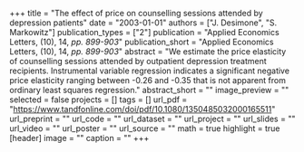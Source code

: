 +++
title = "The effect of price on counselling sessions attended by depression patients"
date = "2003-01-01"
authors = ["J. Desimone", "S. Markowitz"]
publication_types = ["2"]
publication = "Applied Economics Letters, (10), 14, _pp. 899-903_"
publication_short = "Applied Economics Letters, (10), 14, _pp. 899-903_"
abstract = "We estimate the price elasticity of counselling sessions attended by outpatient depression treatment recipients. Instrumental variable regression indicates a significant negative price elasticity ranging between -0.26 and -0.35 that is not apparent from ordinary least squares regression."
abstract_short = ""
image_preview = ""
selected = false
projects = []
tags = []
url_pdf = "https://www.tandfonline.com/doi/pdf/10.1080/1350485032000165511"
url_preprint = ""
url_code = ""
url_dataset = ""
url_project = ""
url_slides = ""
url_video = ""
url_poster = ""
url_source = ""
math = true
highlight = true
[header]
image = ""
caption = ""
+++
